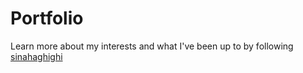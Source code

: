 # Portfolio
Learn more about my interests and what I've been up to by following [sinahaghighi](https://sinahaghighi.ca)
